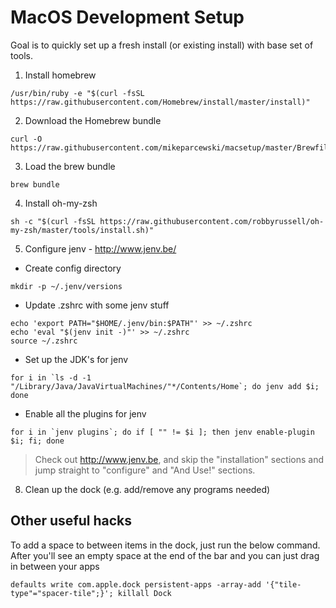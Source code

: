 # MacOS Development Setup

Goal is to quickly set up a fresh install (or existing install) with base set of tools.

1. Install homebrew
  ```
  /usr/bin/ruby -e "$(curl -fsSL https://raw.githubusercontent.com/Homebrew/install/master/install)"
  ```
2. Download the Homebrew bundle
  ```
  curl -O https://raw.githubusercontent.com/mikeparcewski/macsetup/master/Brewfile
  ```
3. Load the brew bundle
  ```
  brew bundle
  ```
4. Install oh-my-zsh
  ```
  sh -c "$(curl -fsSL https://raw.githubusercontent.com/robbyrussell/oh-my-zsh/master/tools/install.sh)"
  ```
5. Configure jenv - http://www.jenv.be/
  * Create config directory
  ```
  mkdir -p ~/.jenv/versions
  ```
  * Update .zshrc with some jenv stuff
  ```
  echo 'export PATH="$HOME/.jenv/bin:$PATH"' >> ~/.zshrc
  echo 'eval "$(jenv init -)"' >> ~/.zshrc
  source ~/.zshrc
  ``` 
  * Set up the JDK's for jenv     
  ```
  for i in `ls -d -1 "/Library/Java/JavaVirtualMachines/"*/Contents/Home`; do jenv add $i; done
  ```
  * Enable all the plugins for jenv
  ```
  for i in `jenv plugins`; do if [ "" != $i ]; then jenv enable-plugin $i; fi; done
  ```
  > Check out http://www.jenv.be, and skip the "installation" sections and jump straight to "configure" and "And Use!" sections.
8. Clean up the dock (e.g. add/remove any programs needed)

## Other useful hacks
To add a space to between items in the dock, just run the below command.  After you'll see an empty space at the end of the bar and you can just drag in between your apps
```
defaults write com.apple.dock persistent-apps -array-add '{"tile-type"="spacer-tile";}'; killall Dock
```
